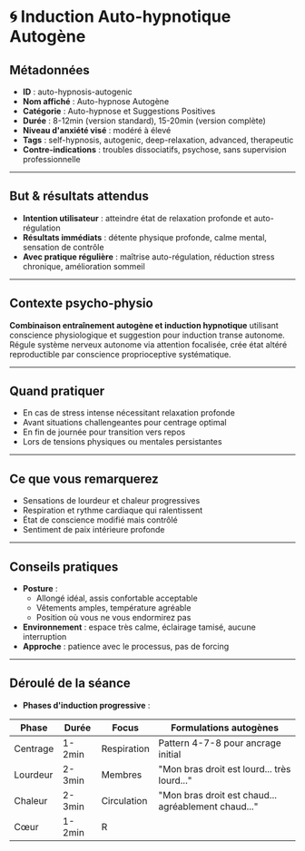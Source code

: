 # 🌀 Induction Auto-hypnotique Autogène

## Métadonnées
- **ID** : auto-hypnosis-autogenic
- **Nom affiché** : Auto-hypnose Autogène
- **Catégorie** : Auto-hypnose et Suggestions Positives
- **Durée** : 8-12min (version standard), 15-20min (version complète)
- **Niveau d'anxiété visé** : modéré à élevé
- **Tags** : self-hypnosis, autogenic, deep-relaxation, advanced, therapeutic
- **Contre-indications** : troubles dissociatifs, psychose, sans supervision professionnelle

---

## But & résultats attendus
- **Intention utilisateur** : atteindre état de relaxation profonde et auto-régulation
- **Résultats immédiats** : détente physique profonde, calme mental, sensation de contrôle
- **Avec pratique régulière** : maîtrise auto-régulation, réduction stress chronique, amélioration sommeil

---

## Contexte psycho-physio
**Combinaison entraînement autogène et induction hypnotique** utilisant conscience physiologique et suggestion pour induction transe autonome. Régule système nerveux autonome via attention focalisée, crée état altéré reproductible par conscience proprioceptive systématique.

---

## Quand pratiquer
- En cas de stress intense nécessitant relaxation profonde
- Avant situations challengeantes pour centrage optimal
- En fin de journée pour transition vers repos
- Lors de tensions physiques ou mentales persistantes

---

## Ce que vous remarquerez
- Sensations de lourdeur et chaleur progressives
- Respiration et rythme cardiaque qui ralentissent
- État de conscience modifié mais contrôlé
- Sentiment de paix intérieure profonde

---

## Conseils pratiques
- **Posture** :
  - Allongé idéal, assis confortable acceptable
  - Vêtements amples, température agréable
  - Position où vous ne vous endormirez pas
- **Environnement** : espace très calme, éclairage tamisé, aucune interruption
- **Approche** : patience avec le processus, pas de forcing

---

## Déroulé de la séance
- **Phases d'induction progressive** :

| Phase | Durée | Focus | Formulations autogènes |
|-------|-------|-------|----------------------|
| Centrage | 1-2min | Respiration | Pattern 4-7-8 pour ancrage initial |
| Lourdeur | 2-3min | Membres | "Mon bras droit est lourd... très lourd..." |
| Chaleur | 2-3min | Circulation | "Mon bras droit est chaud... agréablement chaud..." |
| Cœur | 1-2min | R